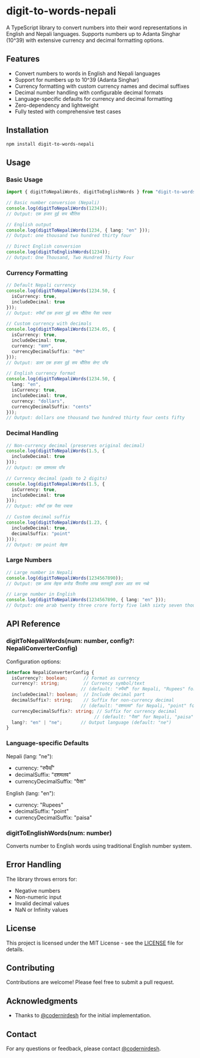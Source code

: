 # digit-to-words-nepali

A TypeScript library to convert numbers into their word representations in English and Nepali languages. Supports numbers up to Adanta Singhar (10^39) with extensive currency and decimal formatting options.

## Features

- Convert numbers to words in English and Nepali languages
- Support for numbers up to 10^39 (Adanta Singhar)
- Currency formatting with custom currency names and decimal suffixes
- Decimal number handling with configurable decimal formats
- Language-specific defaults for currency and decimal formatting
- Zero-dependency and lightweight
- Fully tested with comprehensive test cases

## Installation

```bash
npm install digit-to-words-nepali
```

## Usage

### Basic Usage

```typescript
import { digitToNepaliWords, digitToEnglishWords } from "digit-to-words-nepali";

// Basic number conversion (Nepali)
console.log(digitToNepaliWords(1234));
// Output: एक हजार दुई सय चौँतिस

// English output
console.log(digitToNepaliWords(1234, { lang: "en" }));
// Output: one thousand two hundred thirty four

// Direct English conversion
console.log(digitToEnglishWords(1234));
// Output: One Thousand, Two Hundred Thirty Four
```

### Currency Formatting

```typescript
// Default Nepali currency
console.log(digitToNepaliWords(1234.50, { 
  isCurrency: true,
  includeDecimal: true 
}));
// Output: रुपैयाँ एक हजार दुई सय चौँतिस पैसा पचास

// Custom currency with decimals
console.log(digitToNepaliWords(1234.05, {
  isCurrency: true,
  includeDecimal: true,
  currency: "डलर",
  currencyDecimalSuffix: "सेन्ट"
}));
// Output: डलर एक हजार दुई सय चौँतिस सेन्ट पाँच

// English currency format
console.log(digitToNepaliWords(1234.50, {
  lang: "en",
  isCurrency: true,
  includeDecimal: true,
  currency: "dollars",
  currencyDecimalSuffix: "cents"
}));
// Output: dollars one thousand two hundred thirty four cents fifty
```

### Decimal Handling

```typescript
// Non-currency decimal (preserves original decimal)
console.log(digitToNepaliWords(1.5, { 
  includeDecimal: true 
}));
// Output: एक दशमलव पाँच

// Currency decimal (pads to 2 digits)
console.log(digitToNepaliWords(1.5, {
  isCurrency: true,
  includeDecimal: true
}));
// Output: रुपैयाँ एक पैसा पचास

// Custom decimal suffix
console.log(digitToNepaliWords(1.23, {
  includeDecimal: true,
  decimalSuffix: "point"
}));
// Output: एक point तेइस
```

### Large Numbers

```typescript
// Large number in Nepali
console.log(digitToNepaliWords(1234567890));
// Output: एक अरब तेइस करोड पैँतालीस लाख सतसट्ठी हजार आठ सय नब्बे

// Large number in English
console.log(digitToNepaliWords(1234567890, { lang: "en" }));
// Output: one arab twenty three crore forty five lakh sixty seven thousand eight hundred ninety
```

## API Reference

### digitToNepaliWords(num: number, config?: NepaliConverterConfig)

Configuration options:

```typescript
interface NepaliConverterConfig {
  isCurrency?: boolean;      // Format as currency
  currency?: string;         // Currency symbol/text 
                            // (default: "रुपैयाँ" for Nepali, "Rupees" for English)
  includeDecimal?: boolean;  // Include decimal part
  decimalSuffix?: string;    // Suffix for non-currency decimal
                            // (default: "दशमलव" for Nepali, "point" for English)
  currencyDecimalSuffix?: string; // Suffix for currency decimal
                                 // (default: "पैसा" for Nepali, "paisa" for English)
  lang?: "en" | "ne";       // Output language (default: "ne")
}
```

### Language-specific Defaults

Nepali (lang: "ne"):
- currency: "रुपैयाँ"
- decimalSuffix: "दशमलव"
- currencyDecimalSuffix: "पैसा"

English (lang: "en"):
- currency: "Rupees"
- decimalSuffix: "point"
- currencyDecimalSuffix: "paisa"

### digitToEnglishWords(num: number)

Converts number to English words using traditional English number system.

## Error Handling

The library throws errors for:
- Negative numbers
- Non-numeric input
- Invalid decimal values
- NaN or Infinity values

## License

This project is licensed under the MIT License - see the [LICENSE](LICENSE) file for details.

## Contributing

Contributions are welcome! Please feel free to submit a pull request.

## Acknowledgments

- Thanks to [@codernirdesh](https://github.com/codernirdesh) for the initial implementation.

## Contact

For any questions or feedback, please contact [@codernirdesh](https://github.com/codernirdesh).

